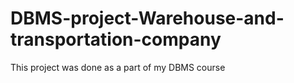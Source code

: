 # DBMS-project-Warehouse-and-transportation-company
This project was done as a part of my DBMS course 
